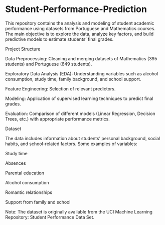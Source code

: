# Student-Performance-Prediction
This repository contains the analysis and modeling of student academic performance using datasets from Portuguese and Mathematics courses. The main objective is to explore the data, analyze key factors, and build predictive models to estimate students’ final grades.

Project Structure

Data Preprocessing: Cleaning and merging datasets of Mathematics (395 students) and Portuguese (649 students).

Exploratory Data Analysis (EDA): Understanding variables such as alcohol consumption, study time, family background, and school support.

Feature Engineering: Selection of relevant predictors.

Modeling: Application of supervised learning techniques to predict final grades.

Evaluation: Comparison of different models (Linear Regression, Decision Trees, etc.) with appropriate performance metrics.

Dataset

The data includes information about students’ personal background, social habits, and school-related factors. Some examples of variables:

Study time

Absences

Parental education

Alcohol consumption

Romantic relationships

Support from family and school

Note: The dataset is originally available from the UCI Machine Learning Repository: Student Performance Data Set.
